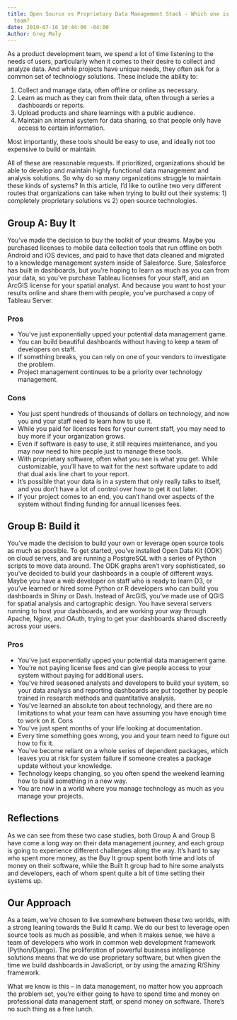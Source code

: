 ```yaml
---
title: Open Source vs Proprietary Data Management Stack - Which one is right for your
  team?
date: 2019-07-16 10:44:00 -04:00
Author: Greg Maly
---
```


As a product development team, we spend a lot of time listening to the needs of users, particularly when it comes to their desire to collect and analyze data. And while projects have unique needs, they often ask for a common set of technology solutions. These include the ability to:

1. Collect and manage data, often offline or online as necessary.
2. Learn as much as they can from their data, often through a series a dashboards or reports.
3. Upload products and share learnings with a public audience.
4. Maintain an internal system for data sharing, so that people only have access to certain information.

Most importantly, these tools should be easy to use, and ideally not too expensive to build or maintain.

All of these are reasonable requests. If prioritized, organizations should be able to develop and maintain highly functional data management and analysis solutions. So why do so many organizations struggle to maintain these kinds of systems?
In this article, I’d like to outline two very different routes that organizations can take when trying to build out their systems: 1) completely proprietary solutions vs 2) open source technologies. 

## Group A: Buy It

You’ve made the decision to buy the toolkit of your dreams. Maybe you purchased licenses to mobile data collection tools that run offline on both Android and iOS devices, and paid to have that data cleaned and migrated to a knowledge management system inside of Salesforce. Sure, Salesforce has built in dashboards, but you’re hoping to learn as much as you can from your data, so you’ve purchase Tableau licenses for your staff, and an ArcGIS license for your spatial analyst. And because you want to host your results online and share them with people, you’ve purchased a copy of Tableau Server. 

### Pros

* You’ve just exponentially upped your potential data management game.
* You can build beautiful dashboards without having to keep a team of developers on staff.
* If something breaks, you can rely on one of your vendors to investigate the problem. 
* Project management continues to be a priority over technology management.

### Cons

* You just spent hundreds of thousands of dollars on technology, and now you and your staff need to learn how to use it. 
* While you paid for licenses fees for your current staff, you may need to buy more if your organization grows.
* Even if software is easy to use, it still requires maintenance, and you may now need to hire people just to manage these tools.
* With proprietary software, often what you see is what you get. While customizable, you’ll have to wait for the next software update to add that dual axis line chart to your report.
* It’s possible that your data is in a system that only really talks to itself, and you don’t have a lot of control over how to get it out later.
* If your project comes to an end, you can’t hand over aspects of the system without finding funding for annual licenses fees.

## Group B: Build it
You’ve made the decision to build your own or leverage open source tools as much as possible. To get started, you’ve installed Open Data Kit (ODK) on cloud servers, and are running a PostgreSQL with a series of Python scripts to move data around. The ODK graphs aren’t very sophisticated, so you’ve decided to build your dashboards in a couple of different ways. Maybe you have a web developer on staff who is ready to learn D3, or you’ve learned or hired some Python or R developers who can build you dashboards in Shiny or Dash. Instead of ArcGIS, you’ve made use of QGIS for spatial analysis and cartographic design. You have several servers running to host your dashboards, and are working your way through Apache, Nginx, and OAuth, trying to get your dashboards shared discreetly across your users. 

### Pros
* You’ve just exponentially upped your potential data management game.
* You’re not paying license fees and can give people access to your system without paying for additional users.
* You’ve hired seasoned analysts and developers to build your system, so your data analysis and reporting dashboards are put together by people trained in research methods and quantitative analysis. 
* You’ve learned an absolute ton about technology, and there are no limitations to what your team can have assuming you have enough time to work on it.
Cons
* You’ve just spent months of your life looking at documentation.
* Every time something goes wrong, you and your team need to figure out how to fix it.
* You’ve become reliant on a whole series of dependent packages, which leaves you at risk for system failure if someone creates a package update without your knowledge.
* Technology keeps changing, so you often spend the weekend learning how to build something in a new way.
* You are now in a world where you manage technology as much as you manage your projects.

## Reflections

As we can see from these two case studies, both Group A and Group B have come a long way on their data management journey, and each group is going to experience different challenges along the way. It’s hard to say who spent more money, as the Buy It group spent both time and lots of money on their software, while the Built It group had to hire some analysts and developers, each of whom spent quite a bit of time setting their systems up. 

## Our Approach

As a team, we’ve chosen to live somewhere between these two worlds, with a strong leaning towards the Build It camp. We do our best to leverage open source tools as much as possible, and when it makes sense, we have a team of developers who work in common web development framework (Python/Django). The proliferation of powerful business intelligence solutions means that we do use proprietary software, but when given the time we build dashboards in JavaScript, or by using the amazing R/Shiny framework. 

What we know is this – in data management, no matter how you approach the problem set, you’re either going to have to spend time and money on professional data management staff, or spend money on software. There’s no such thing as a free lunch.
